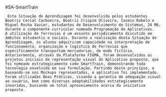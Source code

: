 #SA-SmartTrain

     Esta Situação de Aprendizagem foi desenvolvida pelos estudantes Beatriz Cercal Cachoeira, Beatriz Crispim Oliveira, Iasmin Rabelo e Miguel Rocha Xavier, estudantes de Desenvolvimento de Sistemas, 24 M6, durante o componente curricular nomeado Programação de Aplicativos.
    A utilização de ferrovias é um assunto periodicamente discutido em âmbitos estudantis e sociais. Durante a realização desta Situação de Aprendizagem, os alunos adquiriram capacidade na interpretação de funcionamento, organização e logística de Ferrovias que especificamente transportam mercadorias, de modo fictício.
    Anteriormente, através da Plataforma FIGMA, foram desenvolvidos os projetos iniciais de representação visual do Aplicativo proposto, que foi nomeado estrategicamente como SmartTrain, demonstrando toda tecnologia envolvida em sua formulação. Partindo deste princípio, e baseando-se nos Mockups representados, o aplicativo foi implementado.
    Foram utilizadas Boas Práticas, visando a garantia de adequação visual ao usuário, bem como diversas adaptabilidades estrategicamente inseridas, buscando um total aproveiamento acerca da iniciativa proposta.

